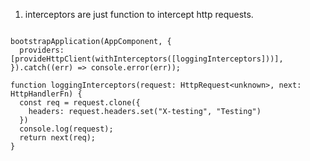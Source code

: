 1. interceptors are just function to intercept http requests.

```TS

bootstrapApplication(AppComponent, {
  providers: [provideHttpClient(withInterceptors([loggingInterceptors]))],
}).catch((err) => console.error(err));

function loggingInterceptors(request: HttpRequest<unknown>, next: HttpHandlerFn) {
  const req = request.clone({
    headers: request.headers.set("X-testing", "Testing")
  })
  console.log(request);
  return next(req);
}

```
